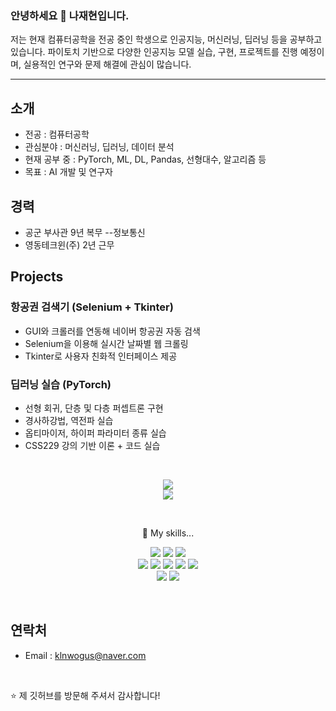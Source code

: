 ### 안녕하세요 👋 나재현입니다.
저는 현재 컴퓨터공학을 전공 중인 학생으로 인공지능, 머신러닝, 딥러닝 등을 공부하고 있습니다. 파이토치 기반으로 다양한 인공지능 모델 실습, 구현, 프로젝트를 진행 예정이며, 실용적인 연구와 문제 해결에 관심이 많습니다.

---

## 소개
- 전공 : 컴퓨터공학
- 관심분야 : 머신러닝, 딥러닝, 데이터 분석
- 현재 공부 중 : PyTorch, ML, DL, Pandas, 선형대수, 알고리즘 등
- 목표 : AI 개발 및 연구자

## 경력
- 공군 부사관 9년 복무
--정보통신
- 영동테크윈(주) 2년 근무

## Projects
### 항공권 검색기 (Selenium + Tkinter)
- GUI와 크롤러를 연동해 네이버 항공권 자동 검색
- Selenium을 이용해 실시간 날짜별 웹 크롤링
- Tkinter로 사용자 친화적 인터페이스 제공

### 딥러닝 실습 (PyTorch)
- 선형 회귀, 단층 및 다층 퍼셉트론 구현
- 경사하강법, 역전파 실습
- 옵티마이저, 하이퍼 파라미터 종류 실습
- CSS229 강의 기반 이론 + 코드 실습
<br/>

<p align="center">
<img src="https://github-readme-stats.vercel.app/api/top-langs/?username=JHN-noob"/>
<br>
<img src="https://github-readme-stats.vercel.app/api?username=JHN-noob"/>
</p>
<br/>

<p align="center">
🌱 My skills...
</p>

<p align="center">
<img src="https://img.shields.io/badge/GitHub-100000?style=for-the-badge&logo=github&logoColor=white"/>
<img src="https://img.shields.io/badge/Kaggle-20BEFF?style=for-the-badge&logo=Kaggle&logoColor=white"/>
<img src="https://img.shields.io/badge/Windows-0078D6?style=for-the-badge&logo=windows&logoColor=white"/>
<br>
<img src="https://img.shields.io/badge/Python-14354C?style=for-the-badge&logo=python&logoColor=white"/>
<img src="https://img.shields.io/badge/PyTorch-F15B2A?style=for-the-badge&logo=pytorch&logoColor=white"/>
<img src="https://img.shields.io/badge/ML-3361CC?style=for-the-badge"/>
<img src="https://img.shields.io/badge/DL-7B00FF?style=for-the-badge"/>
<img src="https://img.shields.io/badge/MySQL-00000F?style=for-the-badge&logo=mysql&logoColor=white"/>
<br>
<img src="https://img.shields.io/badge/VSCode-0078D4?style=for-the-badge&logo=visual%20studio%20code&logoColor=white"/>
<img src="https://img.shields.io/badge/Jupyter_Notebook-FF3621?style=for-the-badge&logo=jupyter&20notebook&logoColor=white"/>
</p>
<br/>

## 연락처
- Email : klnwogus@naver.com
<br/>

⭐️ 제 깃허브를 방문해 주셔서 감사합니다!
